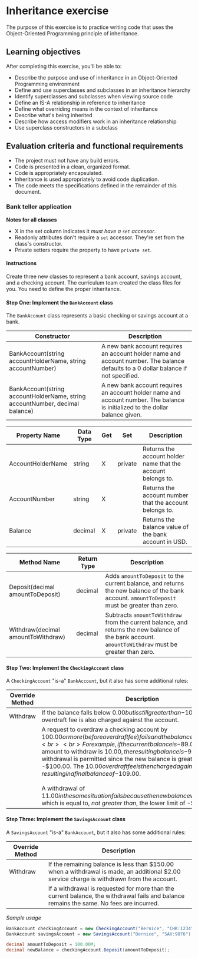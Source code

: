 # Inheritance exercise

The purpose of this exercise is to practice writing code that uses the Object-Oriented Programming principle of inheritance.

## Learning objectives

After completing this exercise, you'll be able to:

* Describe the purpose and use of inheritance in an Object-Oriented Programming environment
* Define and use superclasses and subclasses in an inheritance hierarchy
* Identify superclasses and subclasses when viewing source code
* Define an IS-A relationship in reference to inheritance
* Define what overriding means in the context of inheritance
* Describe what's being inherited
* Describe how access modifiers work in an inheritance relationship
* Use superclass constructors in a subclass

## Evaluation criteria and functional requirements

* The project must not have any build errors.
* Code is presented in a clean, organized format.
* Code is appropriately encapsulated.
* Inheritance is used appropriately to avoid code duplication.
* The code meets the specifications defined in the remainder of this document.

### Bank teller application

**Notes for all classes**

- X in the set column indicates it *must have a `set` accessor*.
- Readonly attributes don't require a `set` accessor. They're set from the class's constructor.
- Private setters require the property to have `private set`.

#### Instructions

Create three new classes to represent a bank account, savings account, and a checking account. The curriculum team created the class files for you. You need to define the proper inheritance.

#### Step One: Implement the `BankAccount` class

The `BankAccount` class represents a basic checking or savings account at a bank.

| Constructor                                                  | Description                                                  |
| ------------------------------------------------------------ | ------------------------------------------------------------ |
| BankAccount(string accountHolderName, string accountNumber)  | A new bank account requires an account holder name and account number. The balance defaults to a 0 dollar balance if not specified. |
| BankAccount(string accountHolderName, string accountNumber, decimal balance) | A new bank account requires an account holder name and account number. The balance is initialized to the dollar balance given. |



| Property Name     | Data Type | Get | Set     | Description                                                  |
| ----------------- | --------- | --- | ------- | ------------------------------------------------------------ |
| AccountHolderName | string    | X   | private | Returns the account holder name that the account belongs to. |
| AccountNumber     | string    | X   |         | Returns the account number that the account belongs to.      |
| Balance           | decimal   | X   | private | Returns the balance value of the bank account in USD.        |



| Method Name                        | Return Type | Description                                                                                             |
| ---------------------------------- | ----------- | ------------------------------------------------------------------------------------------------------- |
| Deposit(decimal amountToDeposit)   | decimal     | Adds `amountToDeposit` to the current balance, and returns the new balance of the bank account. `amountToDeposit` must be greater than zero.          |
| Withdraw(decimal amountToWithdraw) | decimal     | Subtracts `amountToWithdraw` from the current balance, and returns the new balance of the bank account. `amountToWithdraw` must be greater than zero. |

#### Step Two: Implement the `CheckingAccount` class

A `CheckingAccount` "is-a" `BankAccount`, but it also has some additional rules:

| Override Method | Description                                                                                                                                                             |
| --------------- | ----------------------------------------------------------------------------------------------------------------------------------------------------------------------- |
| Withdraw        | If the balance falls below $0.00 but is still greater than -$100.00, a $10.00 overdraft fee is also charged against the account.         |
|        | A request to overdraw a checking account by $100.00 or more (before overdraft fee) fails and the balance remains the same.<br><br> For example, if the current balance is -$89.00, and the amount to withdraw is $10.00, the resulting balance is -$99.00. The withdrawal is permitted since the new balance is greater than -$100.00. The $10.00 overdraft fee is then charged against the account, resulting in a final balance of -$109.00.<br><br>A withdrawal of $11.00 in the same situation fails because the new balance would be -$100.00 which is equal to, *not greater than*, the lower limit of -$100.00. |

#### Step Three: Implement the `SavingsAccount` class

A `SavingsAccount` "is-a" `BankAccount`, but it also has some additional rules:

| Override Method | Description                                                                                                                              |
| --------------- | ---------------------------------------------------------------------------------------------------------------------------------------- |
| Withdraw        | If the remaining balance is less than $150.00 when a withdrawal is made, an additional $2.00 service charge is withdrawn from the account. |
|         | If a withdrawal is requested for more than the current balance, the withdrawal fails and balance remains the same. No fees are incurred. |


_Sample usage_
``` csharp
BankAccount checkingAccount = new CheckingAccount("Bernice", "CHK:1234");
BankAccount savingsAccount = new SavingsAccount("Bernice", "SAV:9876");

decimal amountToDeposit = 100.00M;
decimal newBalance = checkingAccount.Deposit(amountToDeposit);
```


